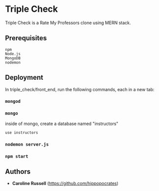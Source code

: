 # Triple Check

Triple Check is a Rate My Professors clone using MERN stack.

## Prerequisites

```
npm
Node.js
MongoDB
nodemon
```

## Deployment

In triple_check/front_end, run the following commands, each in a new tab:

### `mongod`

### `mongo`

inside of mongo, create a database named "instructors"

```
use instructors
```

### `nodemon server.js`

### `npm start`

## Authors

- **Caroline Russell**
  (https://github.com/hippopocrates)
